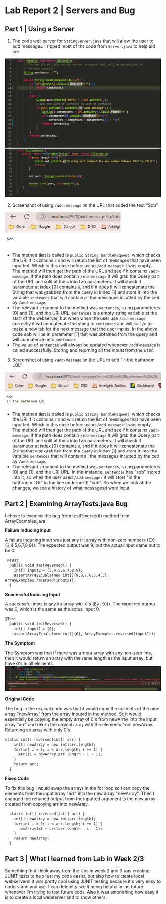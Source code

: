 # Lab Report 2 | Servers and Bug
## Part 1 | Using a Server

1) The code web server for `StringServer.java` that will allow the user to add messages. I ripped most of the code from `Server.java` to help aid me

![Image](code1.png)
![Image](code2.png)

2) Screenshot of using `/add-message` on the URL that added the text "Sob"

![Image](sob1.png)

- The method that is called is `public String handleRequest`, which checks the URl if it contains `/` and will return the list of messages that have been inputted. Which in this case before using `/add-message` it was empty. The method will then get the path of the URL and see if it contains `/add-message`. If the path does contain `/add-message` it will grab the Query part of the URL and split at the `=` into two parameters. It will check if parameter at index [0] contains `s`, and if it does it will concatenate the String that was grabbed from the query in index [1] and store it into the varaible `sentences` that will contain all the messages inputted by the ced by `/add-message`.
- The relevant argument to the method was `sentences`, string parameteres [0] and [1]. and the URI URL. `sentences` is a empty string variable at the start of the webserver, but when when the user use `/add-message` correctly it will concatenate the string to `sentences` and will call `/n` to make a new tab for the next message that the user inputs. In the above code sob will be in parameter [1] that was obtained from the query and will concatenate into `sentences`
- The value of `sentences` will always be updated whenever `/add-message` is called successfully. Storing and returning all the inputs from the user.

3) Screenshot of using `/add-message` on the URL to add "in the bathroom LOL"

![Image](sob2.png)

- The method that is called is `public String handleRequest`, which checks the URl if it contains `/` and will return the list of messages that have been inputted. Which in this case before using `/add-message` it was empty. The method will then get the path of the URL and see if it contains `/add-message`. If the path does contain `/add-message` it will grab the Query part of the URL and split at the `=` into two parameters. It will check if parameter at index [0] contains `s`, and if it does it will concatenate the String that was grabbed from the query in index [1] and store it into the varaible `sentences` that will contain all the messages inputted by the ced by `/add-message`.
- The relevant argument to the method was `sentences`, string parameteres [0] and [1]. and the URI URL. In this instance, `sentences` has "sob" stored into it, so when the user used `/add-messages` it will store "in the bathroom LOL" in the line underneath "sob". So when we look at the changes, we see a history of what messagesd were input.
## Part 2 | Examining ArrayTests.java Bug
I chose to examine the bug from testReversed() method from ArrayExamples.java

**Failure Inducing Input**

A failure inducing input was just any int array with non-zero numbers (EX: {3,4,5,6,7,8,9}). The expected output was 9, but the actual input came out to be 0.
```
 @Test
  public void testReversed() {
    int[] input2 = {3,4,5,6,7,8,9};
    assertArrayEquals(new int[]{9,8,7,6,5,4,3}, ArrayExamples.reversed(input2));
  }
```
**Successful Inducing Input**

A successful input is any int array with 0's (EX: {0}). The expected output was 0, which is the same as the actual input 0.
```
@Test
  public void testReversed() {
    int[] input1 = {0};
    assertArrayEquals(new int[]{0}, ArrayExamples.reversed(input1));
```
**The Symptom**

The Symptom was that if there was a input array with any non-zero ints, then it would return an arary with the same length as the input array, but have 0's in all elements.
![Image](fail.png)


**Original Code**

The bug in the original code was that it would copy the contents of the new array "newArray" from the array inputed in the method. So it would essentially be copying the empty array of 0's from newArray into the input array "arr" and return the orginal array with the elements from newArray. Returning an array with only 0's.
```
static int[] reversed(int[] arr) {
    int[] newArray = new int[arr.length];
    for(int i = 0; i < arr.length; i += 1) {
      arr[i] = newArray[arr.length - i - 1];
    }
    return arr;
  }
```

**Fixed Code**

To fix this bug I would swap the arrays in the for loop so I can copy the elements from the input array "arr" into the new array "newArray". Then I changed the returned output from the inputted argument to the new array created from coppying arr into newArray.
```
  static int[] reversed(int[] arr) {
    int[] newArray = new int[arr.length];
    for(int i = 0; i < arr.length; i += 1) {
      newArray[i] = arr[arr.length - i - 1];
    }
    return newArray;
  }
```

## Part 3 | What I learned from Lab in Week 2/3
Something that I took away from the labs in week 2 and 3 was creating JUNIT tests to help test my code easier, but also how to create local webservers! It was pretty cool using JUNIT testing because it's very easy to understand and use. I can defeinlty see it being helpful in the future whenever I'm trying to test future code. Also it was astonishing how easy it is to create a local webserver and to show others.
